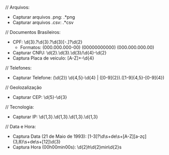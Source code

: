 // Arquivos:
- Capturar arquivos .png: .*png
- Capturar arquivos .csv: .*csv

// Documentos Brasileiros:
- CPF: \d{3}\.?\d{3}\.?\d{3}[-.]?\d{2}
    - Formatos: (000.000.000-00) (00000000000) (000.000.000.00)
- Capturar CNPJ: \d{2}\.\d{3}\.\d{3}/\d{4}-\d{2}
- Captura Placa de veiculo: [A-Z]+-\d{4}

// Telefones:
- Capturar Telefone: \(\d{2}\) \d{4,5}-\d{4} | \([0-9]{2}\).([1-9]{4,5}-[0-9]{4})

// Geolozalização
- Capturar CEP: \d{5}-\d{3}

// Tecnologia:
- Capturar IP: \d{1,3}.\d{1,3}.\d{1,3}.\d{1,3}

// Data e Hora:
- Captura Data (21 de Maio de 1993): [1-3]?\d\s+de\s+[A-Z][a-zç]{3,8}\s+de\s+[12]\d{3}
- Captura Hora (00h00min00s): \d{2}h\d{2}min\d{2}s

